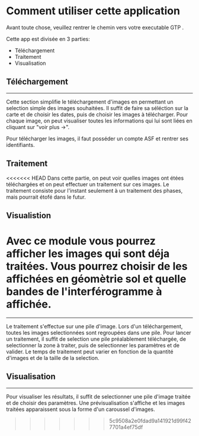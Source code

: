 # Comment utiliser cette application

Avant toute chose, veuillez rentrer le chemin vers votre executable GTP .

Cette app est divisée en 3 parties: 
    
- Téléchargement
- Traitement
- Visualisation

## Téléchargement

---

Cette section simplifie le téléchargement d'images en permettant un selection simple des images souhaitées.
Il suffit de faire sa séléction sur la carte et de choisir les dates, puis de choisir les images à télécharger.
Pour chaque image, on peut visualiser toutes les informations qui lui sont liées en cliquant sur "voir plus ->".

Pour télécharger les images, il faut posséder un compte ASF et rentrer ses identifiants.

## Traitement

<<<<<<< HEAD
Dans cette partie, on peut voir quelles images ont étées téléchargées et on peut effectuer un traitement sur ces images.
Le traitement consiste pour l'instant seulement à un traitement des phases, mais pourrait étofé dans le futur.

## Visualistion

Avec ce module vous pourrez afficher les images qui sont déja traitées. Vous pourrez choisir de les affichées en géomètrie sol et quelle bandes de l'interférogramme à affichée.
=======
---

Le traitement s'effectue sur une pile d'image. Lors d'un téléchargement, toutes les images selectionnées sont
regroupées dans une pile. 
Pour lancer un traitement, il suffit de selection une pile préalablement téléchargée, de selectionner la zone à traiter,
puis de selectionner les paramètres et de valider. Le temps de traitement peut varier en fonction de la quantité 
d'images et de la taille de la selection.


## Visualisation

---

Pour visualiser les résultats, il suffit de selectionner une pile d'image traitée et de choisir des paramètres. 
Une prévisualisation s'affiche et les images traitées apparaissent sous la forme d'un caroussel d'images.




>>>>>>> 5c9508a2e0fdad9a141921d99f427701a4ef75df
